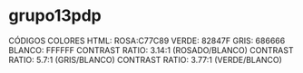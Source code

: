 # grupo13pdp
CÓDIGOS COLORES HTML: 
ROSA:C77C89
VERDE: 82847F
GRIS: 686666 
BLANCO: FFFFFF
CONTRAST RATIO: 3.14:1 (ROSADO/BLANCO)
CONTRAST RATIO: 5.7:1 (GRIS/BLANCO)
CONTRAST RATIO: 3.77:1 (VERDE/BLANCO)

